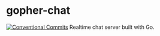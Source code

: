 # gopher-chat
[![Conventional Commits](https://img.shields.io/badge/Conventional%20Commits-1.0.0-yellow.svg)](https://conventionalcommits.org)
Realtime chat server built with Go.

